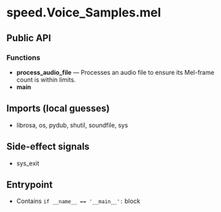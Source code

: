 # speed.Voice_Samples.mel

## Public API


### Functions
- **process_audio_file** — Processes an audio file to ensure its Mel-frame count is within limits.
- **main**

## Imports (local guesses)
- librosa, os, pydub, shutil, soundfile, sys

## Side-effect signals
- sys_exit

## Entrypoint
- Contains `if __name__ == '__main__':` block
